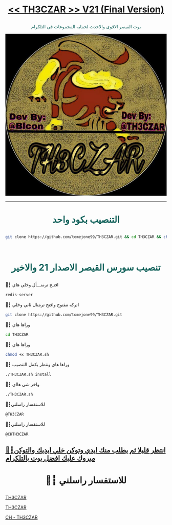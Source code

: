# <p align="center" style="color:#cb3349" > [<< TH3CZAR >> V21 (Final Version)](https://telegram.me/CHTH3CZAR)

 <p align="center" style="color: #14635c;" > بوت القيصر الاقوى والاحدث لحمايه المجموعات في التلكرام
<p align="center"><img src="قيصر.jpg" alt="بوت قيصر" title="بوت قيصر">

***

# <p align="center" style="color: #14635c;" > التنصيب بكود واحد
```sh
git clone https://github.com/tomejone99/TH3CZAR.git && cd TH3CZAR && chmod +x TH3CZAR.sh && ./TH3CZAR.sh install && ./TH3CZAR.sh
```


<br>

# <p align="center" style="color: #14635c;" >  تنصيب سورس القيصر الاصدار 21 والاخير

🔖┇  افتـح ترمنـــأل وخلي هاي
```sh
redis-server
```
🔖┇  اتركه مفتوح وافتح ترمنال ثاني وخلي
```sh
git clone https://github.com/tomejone99/TH3CZAR.git
```
🔖┇  وراها هاي
```sh
cd TH3CZAR
```
🔖┇  وراها هاي 
```sh
chmod +x TH3CZAR.sh
```
🔖┇  وراها هاي ونتظر يكمل التنصيب 
```sh
./TH3CZAR.sh install
```
🔖┇  واخر شي هااي 
```sh
./TH3CZAR.sh
```
🔖┇للاستفسار راسلني 
```sh
@TH3CZAR
```
🔖┇للاستفسار راسلني 
```sh
@CHTH3CZAR
```
##  [🔖┇انتظر قليلا ثم يطلب منك ايدي وتوكن خلي ايديك والتوكن مبروك عليك افضل بوت بالتلكرام](https://telegram.me/CHTH3CZAR)
# <p align="center"> 🔖┇  للاستفسار راسلني 

  [TH3CZAR](https://telegram.me/TH3CZAR) <br>
  
  [TH3CZAR](https://telegram.me/CHTH3CZAR) <br>
  
  [CH - TH3CZAR](https://telegram.me/CHTH3CZAR) 